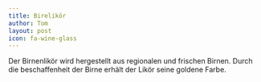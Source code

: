 ```yaml
---
title: Birelikör
author: Tom
layout: post
icon: fa-wine-glass
---
```


Der Birnenlikör wird hergestellt aus regionalen und frischen Birnen.
Durch die beschaffenheit der Birne erhält der Likör seine goldene Farbe.